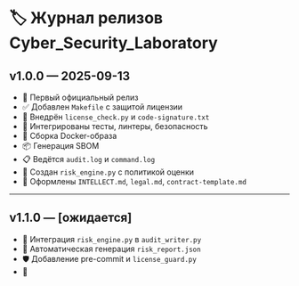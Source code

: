 # 🏷 Журнал релизов Cyber_Security_Laboratory

## v1.0.0 — 2025-09-13

- 🎉 Первый официальный релиз  
- ✅ Добавлен `Makefile` с защитой лицензии  
- 🔐 Внедрён `license_check.py` и `code-signature.txt`  
- 🧪 Интегрированы тесты, линтеры, безопасность  
- 🐳 Сборка Docker-образа  
- 📦 Генерация SBOM  
- 📋 Ведётся `audit.log` и `command.log`  
- 🧠 Создан `risk_engine.py` с политикой оценки  
- 📜 Оформлены `INTELLECT.md`, `legal.md`, `contract-template.md`

---

## v1.1.0 — [ожидается]

- 🔄 Интеграция `risk_engine.py` в `audit_writer.py`  
- 🧾 Автоматическая генерация `risk_report.json`  
- 🛡️ Добавление pre-commit и `license_guard.py`  
- 📎